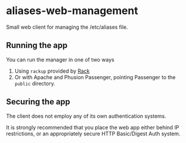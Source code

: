 # aliases-web-management

Small web client for managing the /etc/aliases file.

## Running the app

You can run the manager in one of two ways
 1. Using `rackup` provided by [Rack](https://github.com/rack/rack)
 2. Or with Apache and Phusion Passenger, pointing Passenger to the `public` directory.

## Securing the app

The client does not employ any of its own authentication systems.

It is strongly recommended that you place the web app either behind IP restrictions, or an appropriately secure HTTP Basic/Digest Auth system.
